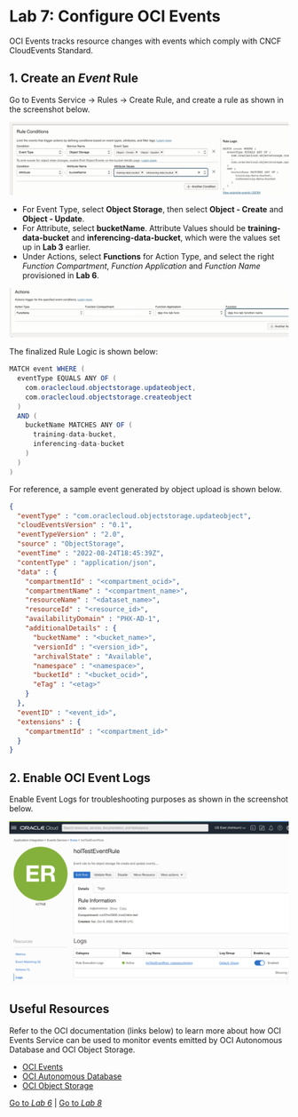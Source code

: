 Lab 7: Configure OCI Events
===

OCI Events tracks resource changes with events which comply with CNCF CloudEvents Standard. 

## 1. Create an *Event* Rule

Go to Events Service → Rules → Create Rule, and create a rule as shown in the screenshot below. 

![](./images/Set-Ev1.png)

   * For Event Type, select **Object Storage**, then select  **Object - Create** and **Object - Update**.
   * For Attribute, select **bucketName**. Attribute Values should be **training-data-bucket** and **inferencing-data-bucket**, which were the values set up in **Lab 3** earlier.
   * Under Actions, select **Functions** for Action Type, and select the right *Function Compartment*, *Function Application* and *Function Name* provisioned in **Lab 6**.

![](./images/Set-Ev3.png)

   The finalized Rule Logic is shown below:

   ```java
   MATCH event WHERE (
     eventType EQUALS ANY OF (
       com.oraclecloud.objectstorage.updateobject,
       com.oraclecloud.objectstorage.createobject
     )
     AND (
       bucketName MATCHES ANY OF (
         training-data-bucket,
         inferencing-data-bucket
       )
     )
   )
   ```

   For reference, a sample event generated by object upload is shown below.

   ```json
   {
     "eventType" : "com.oraclecloud.objectstorage.updateobject",
     "cloudEventsVersion" : "0.1",
     "eventTypeVersion" : "2.0",
     "source" : "ObjectStorage",
     "eventTime" : "2022-08-24T18:45:39Z",
     "contentType" : "application/json",
     "data" : {
       "compartmentId" : "<compartment_ocid>",
       "compartmentName" : "<compartment_name>",
       "resourceName" : "<dataset_name>",
       "resourceId" : "<resource_id>",
       "availabilityDomain" : "PHX-AD-1",
       "additionalDetails" : {
         "bucketName" : "<bucket_name>",
         "versionId" : "<version_id>",
         "archivalState" : "Available",
         "namespace" : "<namespace>",
         "bucketId" : "<bucket_ocid>",
         "eTag" : "<etag>"
       }
     },
     "eventID" : "<event_id>",
     "extensions" : {
       "compartmentId" : "<compartment_id>"
     }
   }
   ```

## 2. Enable OCI Event Logs

Enable Event Logs for troubleshooting purposes as shown in the screenshot below.

![](./images/Set-Ev2.png)

## Useful Resources
Refer to the OCI documentation (links below) to learn more about how OCI Events Service can be used to monitor events emitted by OCI Autonomous Database and OCI Object Storage.

- [OCI Events](https://docs.oracle.com/en-us/iaas/Content/Events/Concepts/eventsoverview.htm)
- [OCI Autonomous Database](https://docs.oracle.com/en-us/iaas/Content/Events/Reference/eventsproducers.htm#dbaasevents__AutoDB)
- [OCI Object Storage](https://docs.oracle.com/en-us/iaas/Content/Events/Reference/eventsproducers.htm#ObjectStor__bucket)

[Go to *Lab 6*](#prev) | [Go to *Lab 8*](#next)
